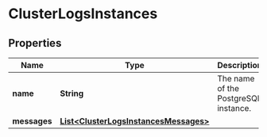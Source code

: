 

# ClusterLogsInstances

## Properties

| Name | Type | Description | Notes |
| ------------ | ------------- | ------------- | ------------- |
| **name** | **String** | The name of the PostgreSQL instance. |  [optional] |
| **messages** | [**List&lt;ClusterLogsInstancesMessages&gt;**](ClusterLogsInstancesMessages.md) |  |  [optional] |



